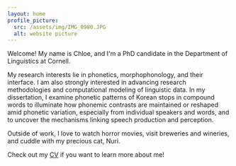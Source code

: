 ```yaml
---
layout: home
profile_picture:
  src: /assets/img/IMG_0980.JPG
  alt: website picture
---
```


<p>
    Welcome! My name is Chloe, and I'm a PhD candidate in the Department of Linguistics at Cornell. 
</p>

<p>
    My research interests lie in phonetics, morphophonology, and their interface. I am also strongly interested in advancing research methodologies and computational modeling of linguistic data. In my dissertation, I examine phonetic patterns of Korean stops in compound words to illuminate how phonemic contrasts are maintained or reshaped amid phonetic variation, especially from individual speakers and words, and to uncover the mechanisms linking speech production and perception. 
</p>

<p>
  Outside of work, I love to watch horror movies, visit breweries and wineries, and cuddle with my precious cat, Nuri.
 </p>

<p>
    Check out my <a href="CV_2025_Chloe.pdf">CV</a> if you want to learn more about me!
</p>

